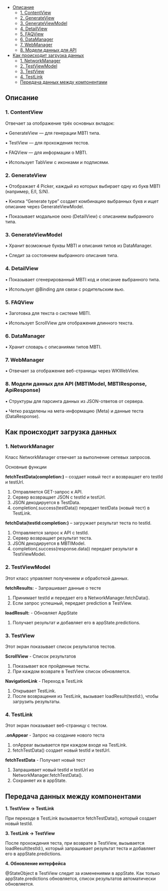 - [Описание](#--------)
  * [1. ContentView](#1-contentview)
  * [2. GenerateView](#2-generateview)
  * [3. GenerateViewModel](#3-generateviewmodel)
  * [4. DetailView](#4-detailview-------------------------)
  * [5. FAQView](#5-faqview)
  * [6. DataManager](#6-datamanager)
  * [7. WebManager](#7-webmanager)
  * [8. Модели данных для API](#8-------------------api--mbtimodel--mbtiresponse--apiresponse-)
- [Как происходит загрузка данных](#------------------------------)
  * [1. NetworkManager](#1-networkmanager)
  * [2. TestViewModel](#2-testviewmodel)
  * [3. TestView](#3-testview)
  * [4. TestLink](#4-testlink)
  * [Передача данных между компонентами](#----------------------------------)

## Описание
### 1. ContentView
Отвечает за отображение трёх основных вкладок:

•	GenerateView — для генерации MBTI типа.

•	TestView — для прохождения тестов.

•	FAQView — для информации о MBTI.

•	Использует TabView с иконками и подписями.

### 2. GenerateView

•	Отображает 4 Picker, каждый из которых выбирает одну из букв MBTI (например, E/I, S/N).

•	Кнопка “Generate type” создает комбинацию выбранных букв и ищет описание через GenerateViewModel.

•	Показывает модальное окно (DetailView) с описанием выбранного типа.

### 3. GenerateViewModel

•	Хранит возможные буквы MBTI и описания типов из DataManager.

•	Следит за состоянием выбранного описания типа.

### 4. DetailView

•	Показывает сгенерированный MBTI код и описание выбранного типа.

•	Использует @Binding для связи с родительским вью.

### 5. FAQView 

•	Заготовка для текста о системе MBTI.

•	Использует ScrollView для отображения длинного текста.

### 6. DataManager

•	Хранит словарь с описаниями типов MBTI.

### 7. WebManager

•	Отвечает за отображение веб-страницы через WKWebView.

### 8. Модели данных для API (MBTIModel, MBTIResponse, ApiResponse)

•	Структуры для парсинга данных из JSON-ответов от сервера.

•	Четко разделены на мета-информацию (Meta) и данные теста (DataResponse).

## Как происходит загрузка данных
### 1. NetworkManager
Класс NetworkManager отвечает за выполнение сетевых запросов.

Основные функции

**fetchTestData(completion:)** – создает новый тест и возвращает его testId и testUrl.
1.	Отправляется GET-запрос к API.
2.	Сервер возвращает JSON с testId и testUrl.
3.	JSON декодируется в TestData.
4.	completion(.success(testData)) передает testData (новый тест) в TestLink.

**fetchData(testId:completion:)** – загружает результат теста по testId.
1.	Отправляется запрос к API с testId.
2.	Сервер возвращает результат теста.
3.	JSON декодируется в MBTIModel.
4.	completion(.success(response.data)) передает результат в TestViewModel.

### 2. TestViewModel
Этот класс управляет получением и обработкой данных.

**fetchResults:** - Запрашивает данные о тесте
1. Принимает testId и передает его в NetworkManager.fetchData().
2. Если запрос успешный, передает prediction в TestView.
   
**loadResult:** - Обновляет AppState
1. Получает результат и добавляет его в appState.predictions.

### 3. TestView
Этот экран показывает список результатов тестов.

**ScrollView** - Список результатов
1. Показывает все пройденные тесты.
2. При каждом возврате в TestView список обновляется.

**NavigationLink** - Переход в TestLink
1. Открывает TestLink.
2. После возвращения из TestLink, вызывает loadResult(testId:), чтобы загрузить результаты.

### 4. TestLink
Этот экран показывает веб-страницу с тестом.

**.onAppear** - Запрос на создание нового теста
1. onAppear вызывается при каждом входе на TestLink.
2. fetchTestData() создает новый testId и testUrl.

**fetchTestData** - Получает новый тест
1. Запрашивает новый testId и testUrl из NetworkManager.fetchTestData().
2. Сохраняет их в appState.

## Передача данных между компонентами
**1.	TestView → TestLink**

При переходе в TestLink вызывается fetchTestData(), который создает новый testId.

**3.	TestLink → TestView**

После прохождения теста, при возврате в TestView, вызывается loadResult(testId:), который запрашивает результат теста и добавляет его в appState.predictions.

**4.	Обновление интерфейса**

@StateObject в TestView следит за изменениями в appState.
Как только appState.predictions обновляется, список результатов автоматически обновляется.


